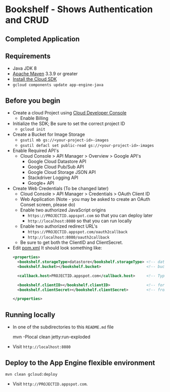 # Bookshelf - Shows Authentication and CRUD
## Completed Application

## Requirements
* Java JDK 8
* [Apache Maven](http://maven.apache.org) 3.3.9 or greater
* [Install the Cloud SDK](https://cloud.google.com/sdk/)
* `gcloud components update app-engine-java`

## Before you begin
* Create a cloud Project using [Cloud Developer Console](https://console.google.com)
  * Enable Billing
* Initialize the SDK; Be sure to set the correct project ID
  * `gcloud init`
* Create a Bucket for Image Storage
  * `gsutil mb gs://<your-project-id>-images`
  * `gsutil defacl set public-read gs://<your-project-id>-images`
* Enable Required API's
  * Cloud Console > API Manager > Overview > Google API's
    * Google Cloud Datastore API
    * Google Cloud Pub/Sub API
    * Google Cloud Storage JSON API
    * Stackdriver Logging API
    * Google+ API
* Create Web Credentials (To be changed later)
  * Cloud Console > API Manager > Credentials > OAuth Client ID
  * Web Application (Note - you may be asked to create an OAuth Conset screen, please do)
  * Enable two authorized JavaScript origins
    * `https://PROJECTID.appspot.com`  so that you can deploy later
    * `http://localhost:8080` so that you can run locally
  * Enable two authorized redirect URL's
    * `https://PROJECTID.appspot.com/oauth2callback`
    * `http://localhost:8080/oauth2callback`
  * Be sure to get both the ClientID and ClientSecret.
* Edit [pom.xml](pom.xml) It should look something like:
    ```xml
    <properties>
      <bookshelf.storageType>datastore</bookshelf.storageType> <!-- datastore or cloudsql -->
      <bookshelf.bucket></bookshelf.bucket>                    <!-- bucket you created earlier -->

      <callback.host>PROJECTID.appspot.com</callback.host>     <!-- Typically projectname.appspot.com -->

      <bookshelf.clientID></bookshelf.clientID>                <!-- for User Authentication -->
      <bookshelf.clientSecret></bookshelf.clientSecret>        <!-- from g.co/cloud/console -->

    </properties>
    ```

## Running locally

* In one of the subdirectories to this `README.md` file

    mvn -Plocal clean jetty:run-exploded

* Visit `http://localhost:8080`


## Deploy to the App Engine flexible environment

    mvn clean gcloud:deploy

* Visit `http://PROJECTID.appspot.com`.
